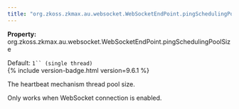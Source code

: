 ```yaml
---
title: "org.zkoss.zkmax.au.websocket.WebSocketEndPoint.pingSchedulingPoolSize"
---
```


**Property:**
org.zkoss.zkmax.au.websocket.WebSocketEndPoint.pingSchedulingPoolSize

Default:  `1`` (single thread)`  
{% include version-badge.html version=9.6.1 %}

The heartbeat mechanism thread pool size.

Only works when WebSocket connection is enabled.
